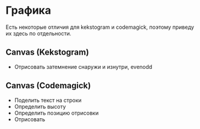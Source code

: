 # Графика

Есть некоторые отличия для kekstogram и codemagick, поэтому приведу их здесь по отдельности.

## Canvas (Kekstogram)

* Отрисовать затемнение снаружи и изнутри, evenodd

## Canvas (Codemagick)

* Поделить текст на строки
* Определить высоту
* Определить позицию отрисовки
* Отрисовать


